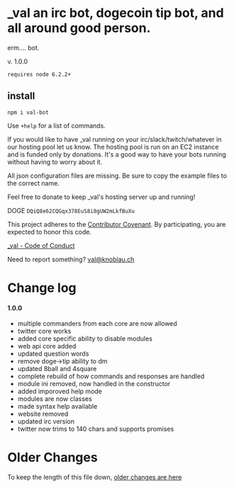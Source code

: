 # _val an irc bot, dogecoin tip bot, and all around good person.

erm.... bot.

v. 1.0.0

`requires node 6.2.2+`

## install

```
npm i val-bot
```

Use `+help` for a list of commands.

If you would like to have _val running on your irc/slack/twitch/whatever in our hosting pool let us know.  The hosting pool is run on an EC2 instance and is funded only by donations.  It's a good way to have your bots running without having to worry about it.

All json configuration files are missing.  Be sure to copy the example files to the correct name.

Feel free to donate to keep _val's hosting server up and running!

DOGE `DQiQ8e62CQGqx378EuS8i8gUW2mLkfBuXu`

This project adheres to the [Contributor Covenant](http://contributor-covenant.org/). By participating, you are expected to honor this code.

[_val - Code of Conduct](https://github.com/mousemke/_val/blob/master/CODE_OF_CONDUCT.md)

Need to report something? [val@knoblau.ch](mailto:val@knoblau.ch)


Change log
==========

#### 1.0.0

+ multiple commanders from each core are now allowed
+ twitter core works
+ added core specific ability to disable modules
+ web api core added
+ updated question words
+ remove doge->tip ability to dm
+ updated 8ball and 4square
+ complete rebuild of how commands and responses are handled
+ module ini removed, now handled in the constructor
+ added imporoved help mode
+ modules are now classes
+ made syntax help available
+ website removed
+ updated irc version
+ twitter now trims to 140 chars and supports promises



Older Changes
=============

To keep the length of this file down, [older changes are here](./older_changes.md)

